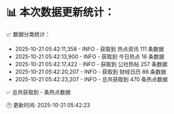 📊 本次数据更新统计：
==========================

📈 数据分类统计：
- 2025-10-21 05:42:11,358 - INFO - 获取到 热点资讯 111 条数据
- 2025-10-21 05:42:13,900 - INFO - 获取到 今日热点 16 条数据
- 2025-10-21 05:42:17,422 - INFO - 获取到 公社热帖 257 条数据
- 2025-10-21 05:42:20,207 - INFO - 获取到 财经日历 86 条数据
- 2025-10-21 05:42:23,207 - INFO - 总共获取到 470 条热点数据

✅ 总共获取到 - 条热点数据

🕐 更新时间: 2025-10-21 05:42:23
